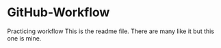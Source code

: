 # GitHub-Workflow
Practicing workflow
This is the readme file. There are many like it but this one is mine.
